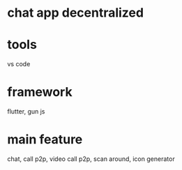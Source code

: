 # chat app decentralized

# tools 
  vs code
  
# framework 
  flutter, gun js 

# main feature
  chat, call p2p, video call p2p, scan around, icon generator


